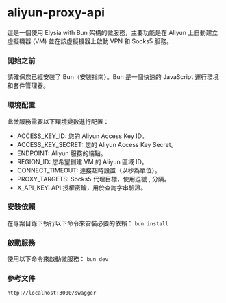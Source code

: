 # aliyun-proxy-api
這是一個使用 Elysia with Bun 架構的微服務，主要功能是在 Aliyun 上自動建立虛擬機器 (VM) 並在該虛擬機器上啟動 VPN 和 Socks5 服務。

### 開始之前
請確保您已經安裝了 Bun（安裝指南）。Bun 是一個快速的 JavaScript 運行環境和套件管理器。

### 環境配置
此微服務需要以下環境變數進行配置：

- ACCESS_KEY_ID: 您的 Aliyun Access Key ID。
- ACCESS_KEY_SECRET: 您的 Aliyun Access Key Secret。
- ENDPOINT: Aliyun 服務的端點。
- REGION_ID: 您希望創建 VM 的 Aliyun 區域 ID。
- CONNECT_TIMEOUT: 連接超時設置（以秒為單位）。
- PROXY_TARGETS: Socks5 代理目標，使用逗號 , 分隔。
- X_API_KEY: API 授權密鑰，用於查詢字串驗證。

### 安裝依賴
在專案目錄下執行以下命令來安裝必要的依賴：
`bun install`

### 啟動服務
使用以下命令來啟動微服務：
`bun dev`

### 參考文件
`http://localhost:3000/swagger`